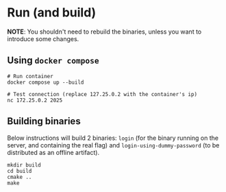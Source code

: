 # Run (and build)

**NOTE**: You shouldn't need to rebuild the binaries, unless you want to introduce some changes.

## Using `docker compose`

```
# Run container
docker compose up --build

# Test connection (replace 127.25.0.2 with the container's ip)
nc 172.25.0.2 2025
```

## Building binaries

Below instructions will build 2 binaries: `login` (for the binary running on the server, and containing the real flag) and `login-using-dummy-password` (to be distributed
as an offline artifact).

```
mkdir build
cd build
cmake ..
make
```
